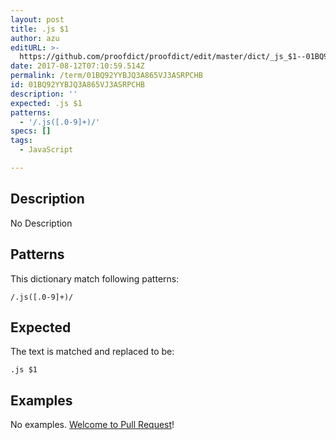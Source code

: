 ```yaml
---
layout: post
title: .js $1
author: azu
editURL: >-
  https://github.com/proofdict/proofdict/edit/master/dict/_js_$1--01BQ92YYBJQ3A865VJ3ASRPCHB.yml
date: 2017-08-12T07:10:59.514Z
permalink: /term/01BQ92YYBJQ3A865VJ3ASRPCHB
id: 01BQ92YYBJQ3A865VJ3ASRPCHB
description: ''
expected: .js $1
patterns:
  - '/.js([.0-9]+)/'
specs: []
tags:
  - JavaScript

---
```


## Description

No Description 

## Patterns

This dictionary match following patterns:

    /.js([.0-9]+)/

## Expected

The text is matched and replaced to be:

    .js $1

## Examples

No examples. [Welcome to Pull Request](https://github.com/jser/jser.info/edit/master/dict/_js_$1--01BQ92YYBJQ3A865VJ3ASRPCHB.yml)!
